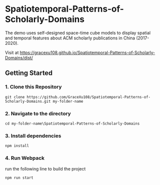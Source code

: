 # Spatiotemporal-Patterns-of-Scholarly-Domains
The demo uses self-designed space-time cube models to display spatial and temporal features about ACM scholarly publications in China (2017-2020).

Visit at https://gracexu108.github.io/Spatiotemporal-Patterns-of-Scholarly-Domains/dist/


## Getting Started

### 1. Clone this Repository

```
git clone https://github.com/GraceXu108/Spatiotemporal-Patterns-of-Scholarly-Domains.git my-folder-name
```


### 2. Navigate to the directory

```
cd my-folder-name\Spatiotemporal-Patterns-of-Scholarly-Domains
```

### 3. Install dependencies

```
npm install
```

### 4. Run Webpack

run the following line to build the project
```
npm run start
```


